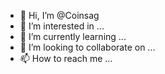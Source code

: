 - 👋 Hi, I’m @Coinsag
- 👀 I’m interested in ...
- 🌱 I’m currently learning ...
- 💞️ I’m looking to collaborate on ...
- 📫 How to reach me ...

<!---
Coinsag/Coinsag is a ✨ special ✨ repository because its `README.md` (this file) appears on your GitHub profile.
You can click the Preview link to take a look at your changes.
--->
